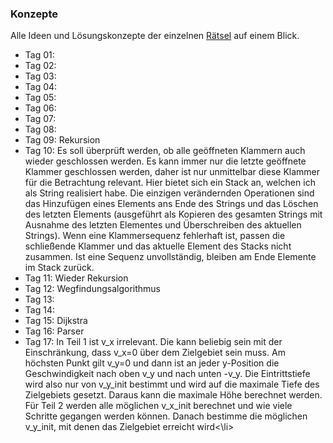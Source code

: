 ### Konzepte

Alle Ideen und Lösungskonzepte der einzelnen [Rätsel](https://adventofcode.com/2021) auf einem Blick.
<ul>
  <li>Tag 01: </li>
  <li>Tag 02: </li>
  <li>Tag 03: </li>
  <li>Tag 04: </li>
  <li>Tag 05: </li>
  <li>Tag 06: </li>
  <li>Tag 07: </li>
  <li>Tag 08: </li>
  <li>Tag 09: Rekursion</li>
  <li>Tag 10: Es soll überprüft werden, ob alle geöffneten Klammern auch wieder geschlossen werden. Es kann immer nur die letzte geöffnete Klammer geschlossen werden, daher ist nur unmittelbar diese Klammer für die Betrachtung relevant. Hier bietet sich ein Stack an, welchen ich als String realisiert habe. Die einzigen verändernden Operationen sind das Hinzufügen eines Elements ans Ende des Strings und das Löschen des letzten Elements (ausgeführt als Kopieren des gesamten Strings mit Ausnahme des letzten Elementes und Überschreiben des aktuellen Strings). Wenn eine Klammersequenz fehlerhaft ist, passen die schließende Klammer und das aktuelle Element des Stacks nicht zusammen. Ist eine Sequenz unvollständig, bleiben am Ende Elemente im Stack zurück. </li>
  <li>Tag 11: Wieder Rekursion</li>
  <li>Tag 12: Wegfindungsalgorithmus</li>
  <li>Tag 13: </li>
  <li>Tag 14: </li>
  <li>Tag 15: Dijkstra</li>
  <li>Tag 16: Parser</li>
  <li>Tag 17: In Teil 1 ist v_x irrelevant. Die kann beliebig sein mit der Einschränkung, dass v_x=0 über dem Zielgebiet sein muss. Am höchsten Punkt gilt v_y=0 und dann ist an jeder y-Position die Geschwindigkeit nach oben v_y und nach unten -v_y. Die Eintrittstiefe wird also nur von v_y_init bestimmt und wird auf die maximale Tiefe des Zielgebiets gesetzt. Daraus kann die maximale Höhe berechnet werden. Für Teil 2 werden alle möglichen v_x_init berechnet und wie viele Schritte gegangen werden können. Danach bestimme die möglichen v_y_init, mit denen das Zielgebiet erreicht wird<\li>
</ul>
